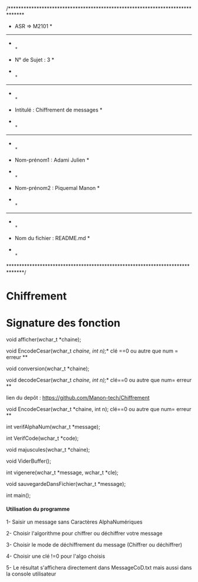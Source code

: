 /******************************************************************************
*  ASR => M2101                                                               *
*******************************************************************************
*                                                                             *
*  N° de Sujet :    3                                                          *
*                                                                             *
*******************************************************************************
*                                                                             *
*  Intitulé :   Chiffrement de messages                                                            *
*                                                                             *
*******************************************************************************
*                                                                             *
*  Nom-prénom1 :   Adami Julien                                               *
*                                                                             *
*  Nom-prénom2 :   Piquemal Manon                                             *
*                                                                             *
*******************************************************************************
*                                                                             *
*  Nom du fichier :    README.md                                              *
*                                                                             *
******************************************************************************/


# Chiffrement


# Signature des fonction

void afficher(wchar_t *chaine); 

void EncodeCesar(wchar_t *chaine, int n);** clé ==0 ou autre que num = erreur **

void conversion(wchar_t *chaine);

void decodeCesar(wchar_t *chaine, int n);** clé==0 ou autre que num= erreur **



lien du depôt : https://github.com/Manon-tech/Chiffrement

void EncodeCesar(wchar_t *chaine, int n); clé==0 ou autre que num= erreur **

int verifAlphaNum(wchar_t *message);  

int VerifCode(wchar_t *code);

void majuscules(wchar_t *chaine);

void ViderBuffer();

int vigenere(wchar_t *message, wchar_t *cle);

void sauvegardeDansFichier(wchar_t *message); 


int main();


#### Utilisation du programme
1- Saisir un message sans Caractères AlphaNumériques

2- Choisir l'algorithme pour chiffrer ou déchiffrer votre message

3- Choisir le mode de déchiffrement du message (Chiffrer ou déchiffrer)

4- Choisir une clé !=0 pour l'algo choisis

5- Le résultat s'affichera directement dans MessageCoD.txt mais aussi dans la console utilisateur
